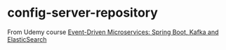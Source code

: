 # config-server-repository

From Udemy course [Event-Driven Microservices: Spring Boot, Kafka and ElasticSearch](https://www.udemy.com/course/event-driven-microservices-spring-boot-kafka-and-elasticsearch)
